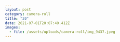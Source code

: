 ```yaml
---
layout: post
category: camera-roll
title: "20"
date: 2021-07-01T20:07:40.412Z
images:
  - file: /assets/uploads/camera-roll/img_9437.jpeg
---
```

